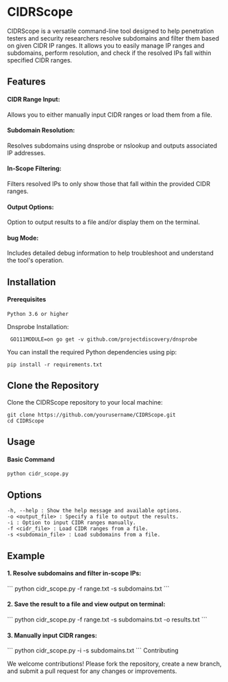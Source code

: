 <h1>CIDRScope</h1>

CIDRScope is a versatile command-line tool designed to help penetration testers and security researchers resolve subdomains and filter them based on given CIDR IP ranges. It allows you to easily manage IP ranges and subdomains, perform resolution, and check if the resolved IPs fall within specified CIDR ranges.


<h2>Features</h2>

  <h4>CIDR Range Input:</h4> Allows you to either manually input CIDR ranges or load them from a file.
  <h4>Subdomain Resolution:</h4> Resolves subdomains using dnsprobe or nslookup and outputs associated IP addresses.
  <h4>In-Scope Filtering:</h4> Filters resolved IPs to only show those that fall within the provided CIDR ranges.
  <h4>Output Options:</h4> Option to output results to a file and/or display them on the terminal.
  <h4>bug Mode:</h4> Includes detailed debug information to help troubleshoot and understand the tool's operation.
  

<h2>Installation</h2>
<h4>Prerequisites</h4>

    Python 3.6 or higher
    
Dnsprobe Installation:
```
 GO111MODULE=on go get -v github.com/projectdiscovery/dnsprobe
```
You can install the required Python dependencies using pip:
```
pip install -r requirements.txt
```
<h2>Clone the Repository</h2>

Clone the CIDRScope repository to your local machine:
```
git clone https://github.com/yourusername/CIDRScope.git
cd CIDRScope
```
<h2>Usage</h2>
<h4>Basic Command</h4>

```
python cidr_scope.py
```
<h2>Options</h2>

    -h, --help : Show the help message and available options.
    -o <output_file> : Specify a file to output the results.
    -i : Option to input CIDR ranges manually.
    -f <cidr_file> : Load CIDR ranges from a file.
    -s <subdomain_file> : Load subdomains from a file.

<h2>Example</h2>

  <h4>1. Resolve subdomains and filter in-scope IPs:</h4>
```
python cidr_scope.py -f range.txt -s subdomains.txt
```
 <h4>2. Save the result to a file and view output on terminal:</h4>
```
python cidr_scope.py -f range.txt -s subdomains.txt -o results.txt
```
 <h4>3. Manually input CIDR ranges:</h4>
```
python cidr_scope.py -i -s subdomains.txt
```
Contributing

We welcome contributions! Please fork the repository, create a new branch, and submit a pull request for any changes or improvements.
